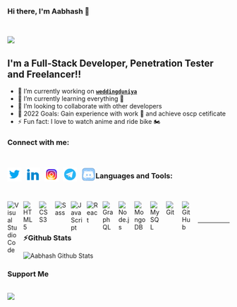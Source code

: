 ### Hi there, I'm Aabhash 👋
<br />

![](https://komarev.com/ghpvc/?username=Aabhashzzz1&color=add8e6&style=for-the-badge&label=PROFILE+VIEWS)
<br />

## I'm a Full-Stack Developer, Penetration Tester and Freelancer!!

- 🔭 I’m currently working on [**`weddingduniya`**](https://github.com/aamware/Weddingduniya)
- 🌱 I’m currently learning everything 🤣
- 👯 I’m looking to collaborate with other developers
- 🥅 2022 Goals: Gain experience with work 💸 and achieve oscp cetificate
- ⚡ Fun fact: I love to watch anime and ride bike 🏍️


### Connect with me:

<br />

[<img align="left" alt="Aabhash | Twitter" width="32px" src="./images/twitter.gif" style="padding-right:10px;"/>](https://twitter.com/aabhash_malviya)
[<img align="left" alt="Aabhash | LinkedIn" width="32px" src="./images/linkedin.gif" style="padding-right:10px;" />](https://www.linkedin.com/in/aabhash-malviya/)
[<img align="left" alt="Aabhash | Instagram" width="32px" src="./images/instagram.gif" style="padding-right:10px;" />](https://www.instagram.com/adware_malware/)
[<img align="left" alt="Aabhash | Telegram" width="32px" src="./images/telegram.gif" style="padding-right:10px;" />](https://t.me/adware_malware)
[<img align="left" alt="Aabhash | discord" width="32px" src="./images/discord.gif" />](https://discordapp.com/users/707131580782608386)


### Languages and Tools:
&nbsp;

<img align="left" alt="Visual Studio Code" width="26px" src="https://cdn.jsdelivr.net/gh/devicons/devicon/icons/vscode/vscode-original.svg" style="padding-right:10px;" />
<img align="left" alt="HTML5" width="26px" src="https://cdn.jsdelivr.net/gh/devicons/devicon/icons/html5/html5-original.svg" style="padding-right:10px;" />
<img align="left" alt="CSS3" width="26px" src="https://cdn.jsdelivr.net/gh/devicons/devicon/icons/css3/css3-original.svg" style="padding-right:10px;" />
<img align="left" alt="Sass" width="26px" src="https://cdn.jsdelivr.net/gh/devicons/devicon/icons/sass/sass-original.svg" style="padding-right:10px;" />
<img align="left" alt="JavaScript" width="26px" src="https://cdn.jsdelivr.net/gh/devicons/devicon/icons/javascript/javascript-original.svg" style="padding-right:10px;" />
<img align="left" alt="React" width="26px" src="https://cdn.jsdelivr.net/gh/devicons/devicon/icons/react/react-original.svg" style="padding-right:10px;" />
<img align="left" alt="GraphQL" width="26px" src="https://cdn.jsdelivr.net/gh/devicons/devicon/icons/graphql/graphql-plain.svg" style="padding-right:10px;" />
<img align="left" alt="Node.js" width="26px" src="https://cdn.jsdelivr.net/gh/devicons/devicon/icons/nodejs/nodejs-original.svg" style="padding-right:10px;" />
<img align="left" alt="MongoDB" width="26px" src="https://cdn.jsdelivr.net/gh/devicons/devicon/icons/mongodb/mongodb-original.svg" style="padding-right:10px;" />
<img align="left" alt="MySQL" width="26px" src="https://cdn.jsdelivr.net/gh/devicons/devicon/icons/mysql/mysql-original.svg" style="padding-right:10px;" />
<img align="left" alt="Git" width="26px" src="https://cdn.jsdelivr.net/gh/devicons/devicon/icons/git/git-original.svg" style="padding-right:10px;" />
<img align="left" alt="GitHub" width="26px" src="https://user-images.githubusercontent.com/3369400/139447912-e0f43f33-6d9f-45f8-be46-2df5bbc91289.png" style="padding-right:10px;" />
<br>
<br>

---

### ⚡Github Stats


![Aabhash Github Stats](https://github-readme-stats.vercel.app/api?username=Aabhashzzz1&show_icons=true&custom_title=Aabhashzzz1+Github+Stats&hide_border=false&count_private=true&title_color=blueviolet&icon_color=FFE400&bg_color=09131B&text_color=ffffff&border_color=0c1a25)


### **Support Me**

<br>
<a href="https://www.buymeacoffee.com/aamware"><img src="https://cdn.buymeacoffee.com/buttons/v2/default-blue.png" width="200" /></a>

